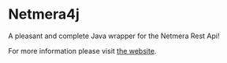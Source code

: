 Netmera4j
========

A pleasant and complete Java wrapper for the Netmera Rest Api!

For more information please visit [the website][1].

 [1]: https://netmera.readme.io/docs/rest-api-error-codes
